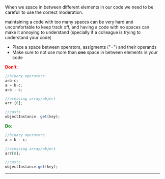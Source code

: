 When we space in between different elements in our code we need to be carefull to use the correct moderation.

maintaining a code with too many spaces can be very hard and uncomfortable to keep track off, and having a code with no spaces can make it annoying to understand (specially if a colleague is trying to understand your code)

- Place a space between operators, assigments ("=") and their operands
- Make sure to not use more than **one** space in between elements in your code


<span style="color:red">**Don't**:</span>

```js
//binary operators
a=b-c;          
a = b-c;        
a=b - c;  

//acessing array/object
arr [0];

//casts
objectInstance. get(key);  
```

<span style="color:green">**Do**:</span>

```js
//binary operators
a = b - c;          
 
//acessing array/object
arr[0];

//casts
objectInstance.get(key);  
```

---

